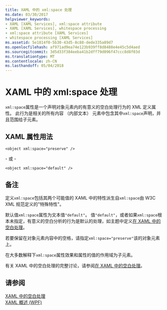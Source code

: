 ```yaml
---
title: XAML 中的 xml:space 处理
ms.date: 03/30/2017
helpviewer_keywords:
- XAML [XAML Services], xml:space attribute
- XAML [XAML Services], whitespace processing
- xml:space attribute [XAML Services]
- whitespace processing [XAML Services]
ms.assetid: 5e1814f0-5b30-43d5-8c88-dede335a89d7
ms.openlocfilehash: af971ad9ea74e123b939ff8d8488e4e45c5d4aed
ms.sourcegitcommit: 3d5d33f384eeba41b2dff79d096f47ccc8d8f03d
ms.translationtype: MT
ms.contentlocale: zh-CN
ms.lasthandoff: 05/04/2018
---
```

# <a name="xmlspace-handling-in-xaml"></a>XAML 中的 xml:space 处理
`xml:space`属性是一个声明对象元素内的有意义的空白处理行为的 XML 定义属性。 此行为是相关的所有内容 （内部文本） 元素中包含其中`xml:space`声明，并且范围给子元素。  
  
## <a name="xaml-attribute-usage"></a>XAML 属性用法  
  
```xaml  
<object xml:space="preserve" />  
```  
  
 \- 或 -  
  
```xaml  
<object xml:space="default" />  
```  
  
## <a name="remarks"></a>备注  
 定义`xml:space`包括其两个可能值的 XAML 中的特性派生自`xml:space`由 W3C XML 规范定义的"特殊特性"。  
  
 默认值`xml:space`属性为文本值`"default"`。 值`"default"`，或者如果`xml:space`根本未指定，有意义的空白分析的行为是默认的处理，如主题中定义[在 XAML 中的空白处理](../../../docs/framework/xaml-services/whitespace-processing-in-xaml.md)。  
  
 若要保留在对象元素内容中的空格，请指定`xml:space="preserve"`该的对象元素上。  
  
 在大多数解释下`xml:space`属性效果和属性的值的作用域为子元素。  
  
 有关 XAML 中的空白处理的完整讨论，请参阅[在 XAML 中的空白处理](../../../docs/framework/xaml-services/whitespace-processing-in-xaml.md)。  
  
## <a name="see-also"></a>请参阅  
 [XAML 中的空白处理](../../../docs/framework/xaml-services/whitespace-processing-in-xaml.md)  
 [XAML 概述 (WPF)](../../../docs/framework/wpf/advanced/xaml-overview-wpf.md)
